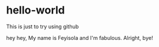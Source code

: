 # hello-world
This is just to try using github


hey hey, My name is Feyisola and I'm fabulous. 
Alright, bye!
